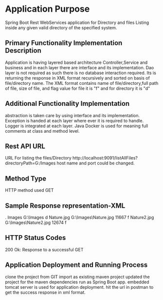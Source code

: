 # Application Purpose
Spring Boot Rest WebServices application for Directory and files Listing inside any given valid directory of the specified system.

## Primary Functionality Implementation Description
Application is having layered based architecture Controller,Service and business and in each layer there are interface and its implementation.
Dao layer is not required as such there is no database interaction required.
Its is returning the response in XML format recursively and sorted on basis of file/directory name.
The XML format contains name of file/directory,full path of file, size of file, and flag value for file it is "f" and for directory it is "d" 

## Additional Functionality  Implementation
abstraction is taken care by using interface and its implementation.
Exception is handed at each layer where ever it is required to handle.
Logger is integrated at each layer.
Java Docker is used for meaning full comments at class and method level. 

## Rest API URL
URL For listing the files/Directory
http://localhost:9091/listAllFiles?directoryPath=G:/Images
host name and port could be changed.

## Method Type
HTTP method used
GET

## Sample Response representation-XML    
.
<List>
    <item>
        <fileName>Images</fileName>
        <fileDescription>G:\Images</fileDescription>
        <fileSize/>
        <flagValue>d</flagValue>
    </item>
    <item>
        <fileName>Nature.jpg</fileName>
        <fileDescription>G:\Images\Nature.jpg</fileDescription>
        <fileSize>11667</fileSize>
        <flagValue>f</flagValue>
    </item>
    <item>
        <fileName>Nature2.jpg</fileName>
        <fileDescription>G:\Images\Nature2.jpg</fileDescription>
        <fileSize>12674</fileSize>
        <flagValue>f</flagValue>
    </item>
</List>
 
 
 
## HTTP Status Codes
200 Ok: Response to a successful GET

## Application Deployment and Running Process
clone the project from GIT
import as  existing maven project
updated the project for the  maven dependencies
run as Spring Boot app.
embedded tomcat server is used for application deployment.
hit the url in postman to get the success response in xml format. 


